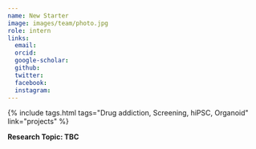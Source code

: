```yaml
---
name: New Starter
image: images/team/photo.jpg
role: intern
links:
  email:
  orcid:
  google-scholar:
  github:
  twitter:
  facebook:
  instagram: 
---
```


{%
  include tags.html
  tags="Drug addiction, Screening, hiPSC, Organoid"
  link="projects"
%}

<strong>Research Topic: TBC</strong>
